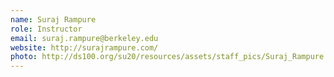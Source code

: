 ```yaml
---
name: Suraj Rampure
role: Instructor
email: suraj.rampure@berkeley.edu
website: http://surajrampure.com/
photo: http://ds100.org/su20/resources/assets/staff_pics/Suraj_Rampure.png
---
```

